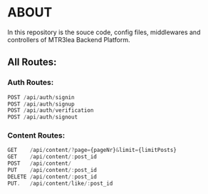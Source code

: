 # ABOUT

In this repository is the souce code, config files, middlewares and controllers of MTR3lea Backend Platform. 

## All Routes:

### Auth Routes:
```javascript
POST /api/auth/signin
POST /api/auth/signup
POST /api/auth/verification
POST /api/auth/signout
```

### Content Routes:
```javascript
GET    /api/content/?page={pageNr}&limit={limitPosts}
GET    /api/content/:post_id
POST   /api/content/
PUT    /api/content/:post_id
DELETE /api/content/:post_id
PUT.   /api/content/like/:post_id
```
